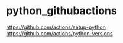 # python_githubactions

https://github.com/actions/setup-python
https://github.com/actions/python-versions

